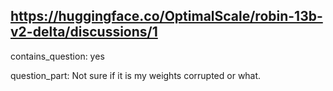 ## https://huggingface.co/OptimalScale/robin-13b-v2-delta/discussions/1

contains_question: yes

question_part: Not sure if it is my weights corrupted or what.
